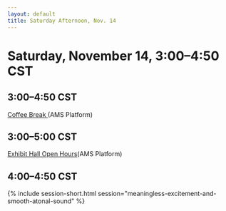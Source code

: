 ```yaml
---
layout: default
title: Saturday Afternoon, Nov. 14
---
```


# Saturday, November 14, 3:00–4:50 CST 


## 3:00–4:50 CST
<p class="non-session"><a href="">Coffee Break </a><span class="room">(AMS Platform)</span></p>

## 3:00–5:00 CST
<p class="non-session"><a href="">Exhibit Hall Open Hours</a>(AMS Platform)</p>

## 4:00–4:50 CST
{% include session-short.html session="meaningless-excitement-and-smooth-atonal-sound" %}
